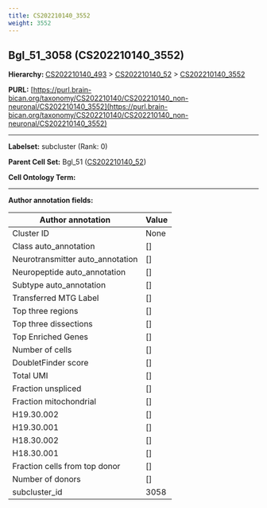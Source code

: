 ```yaml
---
title: CS202210140_3552
weight: 3552
---
```

## Bgl_51_3058 (CS202210140_3552)
<b>Hierarchy: </b>
[CS202210140_493](../CS202210140_493) >
[CS202210140_52](../CS202210140_52) >
[CS202210140_3552](../CS202210140_3552)

**PURL:** [https://purl.brain-bican.org/taxonomy/CS202210140/CS202210140_non-neuronal/CS202210140_3552](https://purl.brain-bican.org/taxonomy/CS202210140/CS202210140_non-neuronal/CS202210140_3552)

---


**Labelset:** subcluster (Rank: 0)

**Parent Cell Set:** Bgl_51 ([CS202210140_52](../CS202210140_52))



**Cell Ontology Term:** 

[MARKER GENES.]: #


---

[TRANSFERRED ANNOTATIONS.]: #


[AUTHOR ANNOTATION FIELDS.]: #


**Author annotation fields:**

| Author annotation | Value |
|-------------------|-------|
|Cluster ID|None|
|Class auto_annotation|[]|
|Neurotransmitter auto_annotation|[]|
|Neuropeptide auto_annotation|[]|
|Subtype auto_annotation|[]|
|Transferred MTG Label|[]|
|Top three regions|[]|
|Top three dissections|[]|
|Top Enriched Genes|[]|
|Number of cells|[]|
|DoubletFinder score|[]|
|Total UMI|[]|
|Fraction unspliced|[]|
|Fraction mitochondrial|[]|
|H19.30.002|[]|
|H19.30.001|[]|
|H18.30.002|[]|
|H18.30.001|[]|
|Fraction cells from top donor|[]|
|Number of donors|[]|
|subcluster_id|3058|
